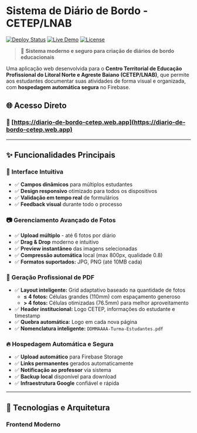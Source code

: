 # Sistema de Diário de Bordo - CETEP/LNAB

[![Deploy Status](https://github.com/hyskal/fotos-diario-de-bordo/workflows/🔥%20Deploy%20to%20Firebase%20Hosting/badge.svg)](https://github.com/hyskal/fotos-diario-de-bordo/actions)
[![Live Demo](https://img.shields.io/badge/demo-live-brightgreen)](https://diario-de-bordo-cetep.web.app)
[![License](https://img.shields.io/badge/license-Educational-blue)](LICENSE)

> 🚀 **Sistema moderno e seguro para criação de diários de bordo educacionais**

Uma aplicação web desenvolvida para o **Centro Territorial de Educação Profissional do Litoral Norte e Agreste Baiano (CETEP/LNAB)**, que permite aos estudantes documentar suas atividades de forma visual e organizada, com **hospedagem automática segura** no Firebase.

## 🌐 **Acesso Direto**

### **🔗 [https://diario-de-bordo-cetep.web.app](https://diario-de-bordo-cetep.web.app)**

---

## ✨ **Funcionalidades Principais**

### 📝 **Interface Intuitiva**
- ✅ **Campos dinâmicos** para múltiplos estudantes
- ✅ **Design responsivo** otimizado para todos os dispositivos
- ✅ **Validação em tempo real** de formulários
- ✅ **Feedback visual** durante todo o processo

### 📷 **Gerenciamento Avançado de Fotos**
- ✅ **Upload múltiplo** - até 6 fotos por diário
- ✅ **Drag & Drop** moderno e intuitivo
- ✅ **Preview instantâneo** das imagens selecionadas
- ✅ **Compressão automática** local (max 800px, qualidade 0.8)
- ✅ **Formatos suportados:** JPG, PNG (até 10MB cada)

### 📄 **Geração Profissional de PDF**
- ✅ **Layout inteligente:** Grid adaptativo baseado na quantidade de fotos
  - **≤ 4 fotos:** Células grandes (110mm) com espaçamento generoso
  - **> 4 fotos:** Células otimizadas (76.5mm) para melhor aproveitamento
- ✅ **Header institucional:** Logo CETEP, informações do estudante e timestamp
- ✅ **Quebra automática:** Logo em cada nova página
- ✅ **Nomenclatura inteligente:** `DDMMAAAA-Turma-Estudantes.pdf`

### 🔥 **Hospedagem Automática e Segura**
- ✅ **Upload automático** para Firebase Storage
- ✅ **Links permanentes** gerados automaticamente
- ✅ **Notificação ao professor** via sistema
- ✅ **Backup local** disponível para download
- ✅ **Infraestrutura Google** confiável e rápida

---

## 🚀 **Tecnologias e Arquitetura**

### **Frontend Moderno**
